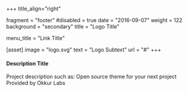 +++
title_align="right"

fragment = "footer"
#disabled = true
date = "2016-09-07"
weight = 122
background = "secondary"
title = "Logo Title"

menu_title = "Link Title"

[asset]
  image = "logo.svg"
  text = "Logo Subtext"
  url = "#"
+++

#### Description Title

Project description such as:
Open source theme for your next project
Provided by Okkur Labs
